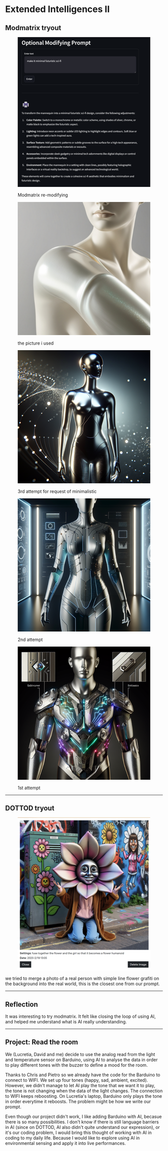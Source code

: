 # Extended Intelligences II

## Modmatrix tryout

<div><figure><img src="../../.gitbook/assets/Screenshot 2025-02-20 103241.png" alt="" width="563"><figcaption><p>Modmatrix re-modifying</p></figcaption></figure> <figure><img src="../../.gitbook/assets/Leonardo_Phoenix_09_A_highly_detailed_closeup_photograph_of_th_1.jpg" alt="" width="563"><figcaption><p>the picture i used</p></figcaption></figure></div>

<div><figure><img src="../../.gitbook/assets/img-7F1XvgaY8zVb71TsY7mBOY4z.png" alt=""><figcaption><p>3rd attempt for request of minimalistic</p></figcaption></figure> <figure><img src="../../.gitbook/assets/img-DR9JLMMdmOGErVMGn2a5FcsZ.png" alt=""><figcaption><p>2nd attempt</p></figcaption></figure> <figure><img src="../../.gitbook/assets/img-mEoUBGJtpZR3tfSZ4TK3SDnc.png" alt=""><figcaption><p>1st attempt</p></figcaption></figure></div>

***

## DOTTOD tryout

<figure><img src="../../.gitbook/assets/Screenshot 2025-02-23 211734.png" alt=""><figcaption></figcaption></figure>

we tried to merge a photo of a real person with simple line flower grafiti on the background into the real world, this is the closest one from our prompt.

***

## Reflection

It was interesting to try modmatrix. It felt like closing the loop of using AI, and helped me understand what is AI really understanding.&#x20;



***

## Project: Read the room

We (Lucretia, David and me) decide to use the analog read from the light and temperature sensor on Barduino, using AI to analyse the data in order to play different tones with the buzzer to define a mood for the room.

Thanks to Chris and Pietro so we already have the code for the Barduino to connect to WIFI. We set up four tones (happy, sad, ambient, excited). However, we didn't manage to let AI play the tone that we want it to play, the tone is not changing when the data of the light changes. The connection to WIFI keeps reboosting. On Lucretia's laptop, Barduino only plays the tone in order everytime it reboosts. The problem might be how we write our prompt.

Even though our project didn't work, I like adding Barduino with AI, becasue there is so many possibilities. I don't know if there is still language barriers in AI (since on DOTTOD, AI also didn't quite understand our expression), or it's our coding problem, I would bring this thought of working with AI in coding to my daily life. Because I would like to explore using AI in environmental sensing and apply it into live performances.





